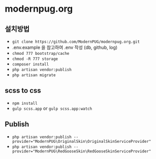 # modernpug.org

## 설치방법
- `git clone https://github.com/ModernPUG/modernpug.org.git`
- .env.example 을 참고하여 .env 작성 (db, github, log)
- `chmod 777 bootstrap/cache`
- `chmod -R 777 storage`
- `composer install`
- `php artisan vendor:publish`
- `php artisan migrate`

## scss to css
- `npm install`
- `gulp scss.app` or `gulp scss.app:watch`

## Publish
- `php artisan vendor:publish --provider="ModernPUG\OriginalSkin\OriginalSkinServiceProvider"`
- `php artisan vendor:publish --provider="ModernPUG\RedGooseSkin\RedGooseSkinServiceProvider"`
